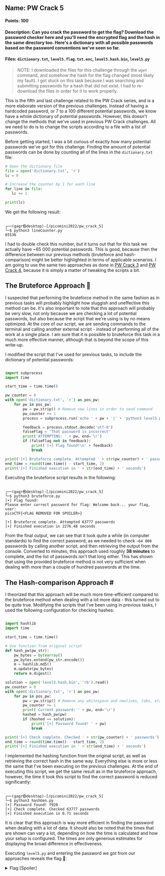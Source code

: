  ## Name: PW Crack 5
 #### Points: 100
 #### Description: Can you crack the password to get the flag? Download the password checker here and you'll need the encrypted flag and the hash in the same directory too. Here's a dictionary with all possible passwords based on the password conventions we've seen so far.
 #### Files: `dictionary.txt`, `level5.flag.txt.enc`, `level5.hash.bin`, `level5.py`
 
 > NOTE: I downloaded the files for this challenge through the `wget` command, and somehow the hash for the flag changed (most likely my fault). I got stuck on this
 > task because I was searching and submitting passwords for a hash that did not exist. I had to re-download the files in order for it to work properly. 
 
 This is the fifth and last challenge related to the PW Crack series, and is a more elaborate version of the previous challenges.
 Instead of having a hardcoded password, or 7 to a 100 different potential passwords, we know have a whole dictionary of potential passwords.
 However, this doesn't change the methods that we've used in previous PW Crack challenges. All we need to do is to change the scripts according to a file with a list of 
 passwords. 
 
 Before getting started, I was a bit curious of exactly how many potential passwords we've got for this challenge. Finding the amount of potential passwords can
 be done by counting all of the lines in the `dictionary.txt` file:
 
 ```python
# Open the dictionary file
file = open('dictionary.txt', 'r')
lc = 0

# Increase the counter by 1 for each line
for line in file:
    lc += 1

print(lc)
```

We get the following result:

```console

┌──(gagr㉿desktop)-[/picomini2022/pw_crack_5]
└─$ python3 lineCounter.py
65536

```

I had to double check this number, but it turns out that for this task we actually have ~65 000 potential passwords. This is good, because then the difference between 
our previous methods (bruteforce and hash-comparison) might be better highlighted in terms of applicable scenarios. 
I am going to use the same two approaches as done in [PW Crack 3](https://github.com/GGrottan/picoMini-2022-writeups/tree/main/PW%20Crack%203) and [PW Crack 4](https://github.com/GGrottan/picoMini-2022-writeups/tree/main/PW%20Crack%204), 
because it is simply a matter of tweaking the scripts a bit.

## The Bruteforce Approach 🔨 

I suspected that performing the bruteforce method in the same fashion as in previous tasks will probably highlight how sluggish and uneffective this method can be.
It's also important to note that this approach will probably be very slow, not only because we are checking a lot of potential passwords, but also because 
the script that we're using is by no means optimized. At the core of our script, we are sending commands to the terminal and calling another external script - 
instead of performing all of the work at a single place. I am sure that it is possible to bruteforce this task in a much more effective manner, although that is 
beyond the scope of this write-up. 

I modified the script that I've used for previous tasks, to include the dictionary of potential passwords:

```python

import subprocess
import time

start_time = time.time()

pw_counter = 0
with open('dictionary.txt', 'r') as pos_pw:
    for pw in pos_pw:
        pw = pw.strip() # Remove new lines in order to send command
        pw_counter += 1
        process = subprocess.run('echo ' + pw + '|' + 'python3 level5.py', shell=True, stdout=subprocess.PIPE)

        feedback = process.stdout.decode('utf-8')
        falseFlag = 'That password is incorrect'
        print('ATTEMPTING: ' + pw, end='\r')
        if (falseFlag not in feedback):
            print('[+] Flag found!\n' + feedback)
            break

print('[+] Bruteforce complete. Attempted ' + str(pw_counter) + ' passwords')
end_time = round(time.time() - start_time, 2)
print('[+] Finished execution in ' + str(end_time) + ' seconds')
```

Executing the bruteforce script results in the following:

```console

┌──(gagr㉿desktop)-[/picomini2022/pw_crack_5]
└─$ python3 bruteforce.py
[+] Flag found!
Please enter correct password for flag: Welcome back... your flag, user:
picoCTF{<FLAG REMOVED FOR SPOILER>}

[+] Bruteforce complete. Attempted 63777 passwords
[+] Finished execution in 2276.48 seconds
```

From the final output, we can see that it took quite a while (in computer standards) to find the correct password, as we needed to check `~64 000` passwords by calling
another script, and then retrieving the output from the console. Converted to minutes, this approach used roughly <b>38 minutes</b> to complete, and the list of passwords
isn't that long either. This has shown that using the provided bruteforce method is not very sufficient when dealing with more than a couple of hundred passwords at the time.


## The Hash-comparison Approach #️

I theorized that this approach will be much more time-efficient compared to the bruteforce method when dealing with a lot more data - this turned out to be quite true.
Modifying the scripts that I've been using in previous tasks, I used the following configuration for checking hashes:

```python

import hashlib
import time

start_time = time.time()

# Use function from original script
def hash_pw(pw_str):
    pw_bytes = bytearray()
    pw_bytes.extend(pw_str.encode())
    m = hashlib.md5()
    m.update(pw_bytes)
    return m.digest()

solution = open('level5.hash.bin', 'rb').read()
pw_counter = 0
with open('dictionary.txt', 'r') as pos_pw:
    for pw in pos_pw:
        pw = pw.strip() # Remove any whitespace and newlines, tabs, etc.
        pw_counter += 1
        print('Current password: ' + pw, end='\r')
        hashed = hash_pw(pw)
        if (hashed == solution):
            print('[+] Password found! ' + pw)
            break

print('[+] Check complete. Checked ' + str(pw_counter) + ' passwords')
end_time = round(time.time() - start_time, 2)
print('[+] Finished execution in ' + str(end_time) + ' seconds')

```

I implemented the hashing function from the original script, as well as retrieving the correct hash in the same way. Everything else is more or less the same
that I've been executing on the previous challenges. At the end of executing this script, we get the same result as in the bruteforce approach, however, the
time it took this script to find the correct password is reduced significantly:

```console

┌──(gagr㉿desktop)-[/picomini2022/pw_crack_5]
└─$ python3 hashGen.py
[+] Password found! f920
[+] Check complete. Checked 63777 passwords
[+] Finished execution in 0.71 seconds

```

It is clear that this approach is way more efficient in finding the password when dealing with a lot of data. It should also be noted that the times that are
shown can vary a lot, depending on how the time is calculated and how your setup is configured. The times are only generous estimates for displaying the broad difference
in effectiveness. 

Executing `level5.py` and entering the password we got from our approaches reveals the flag 🚩:

<details>
  <summary>Flag [Spoiler]</summary>

  ```
  ┌──(gagr㉿desktop)-[/picomini2022/pw_crack_5]
  └─$ python3 level5.py
  Please enter correct password for flag: f920
  Welcome back... your flag, user:
  picoCTF{h45h_sl1ng1ng_2f021ce9}
  ```
</details>



 
